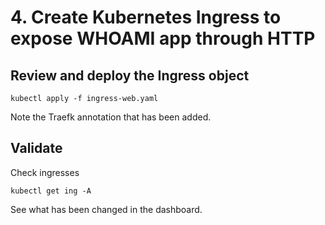 # 4. Create Kubernetes Ingress to expose WHOAMI app through HTTP

## Review and deploy the Ingress object

```
kubectl apply -f ingress-web.yaml
```

Note the Traefk annotation that has been added.

## Validate

Check ingresses

```
kubectl get ing -A 
```

See what has been changed in the dashboard. 
